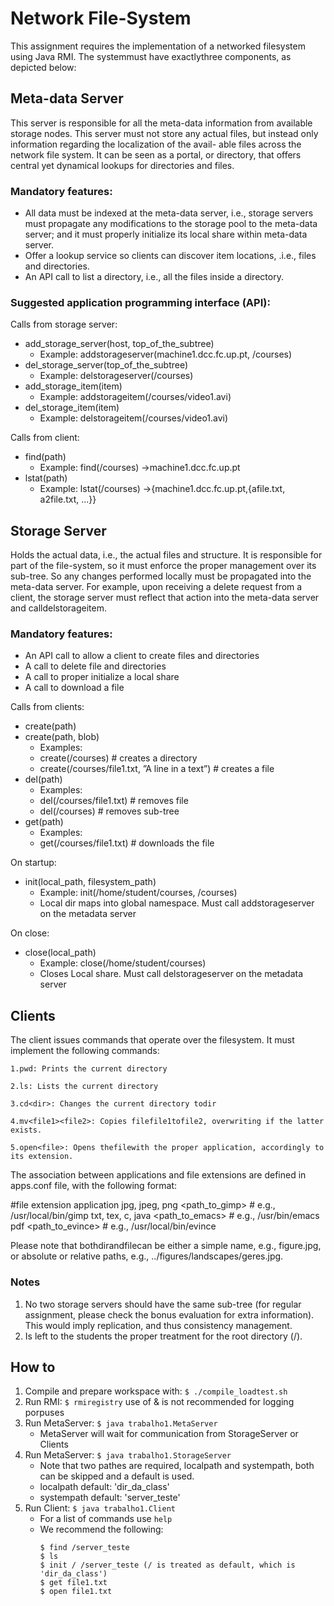 # Network File-System

This assignment requires the implementation of a networked filesystem using Java RMI. The
systemmust have exactlythree components, as depicted below:

## Meta-data Server
This server is responsible for all the meta-data information from available storage nodes. This server
must not store any actual files, but instead only information regarding the localization of the avail-
able files across the network file system. It can be seen as a portal, or directory, that offers central
yet dynamical lookups for directories and files.


### Mandatory features:
- All data must be indexed at the meta-data server, i.e., storage servers must propagate any modifications to the storage pool to the meta-data server; and it must properly initialize its local share within meta-data server.
- Offer a lookup service so clients can discover item locations, .i.e., files and directories.
- An API call to list a directory, i.e., all the files inside a directory.

### Suggested application programming interface (API):

Calls from storage server:

+ add_storage_server(host, top_of_the_subtree)
  - Example: addstorageserver(machine1.dcc.fc.up.pt, /courses)
+ del_storage_server(top_of_the_subtree)
  - Example: delstorageserver(/courses)
+ add_storage_item(item)
  - Example: addstorageitem(/courses/video1.avi)
+ del_storage_item(item)
  - Example: delstorageitem(/courses/video1.avi)

Calls from client:

+ find(path)
  - Example: find(/courses) ->machine1.dcc.fc.up.pt
+ lstat(path)
  - Example: lstat(/courses) ->{machine1.dcc.fc.up.pt,{afile.txt, a2file.txt, ...}}

## Storage Server
Holds the actual data, i.e., the actual files and structure. It is responsible for part of the file-system,
so it must enforce the proper management over its sub-tree. So any changes performed locally must
be propagated into the meta-data server. For example, upon receiving a delete request from a client,
the storage server must reflect that action into the meta-data server and calldelstorageitem.

### Mandatory features:

- An API call to allow a client to create files and directories
- A call to delete file and directories
- A call to proper initialize a local share
- A call to download a file

Calls from clients:

+ create(path)
+ create(path, blob)
  - Examples:
  - create(/courses) # creates a directory
  - create(/courses/file1.txt, ”A line in a text”) # creates a file
+ del(path)
  - Examples:
  - del(/courses/file1.txt) # removes file
  - del(/courses) # removes sub-tree
+ get(path)
  - Examples:
  - get(/courses/file1.txt) # downloads the file

On startup:
+ init(local_path, filesystem_path)
  - Example: init(/home/student/courses, /courses)
  - Local dir maps into global namespace. Must call addstorageserver on the metadata server

On close:
+ close(local_path)
  - Example: close(/home/student/courses)
  - Closes Local share. Must call delstorageserver on the metadata server

## Clients
The client issues commands that operate over the filesystem. It must implement the following commands:

```
1.pwd: Prints the current directory
```
```
2.ls: Lists the current directory
```
```
3.cd<dir>: Changes the current directory todir
```
```
4.mv<file1><file2>: Copies filefile1tofile2, overwriting if the latter exists.
```
```
5.open<file>: Opens thefilewith the proper application, accordingly to its extension.
```
The association between applications and file extensions are defined in apps.conf file, with the following format:

#file extension application
jpg, jpeg, png <path_to_gimp> # e.g., /usr/local/bin/gimp
txt, tex, c, java <path_to_emacs> # e.g., /usr/bin/emacs
pdf <path_to_evince> # e.g., /usr/local/bin/evince

Please note that bothdirandfilecan be either a simple name, e.g., figure.jpg, or absolute or relative paths, e.g., ../figures/landscapes/geres.jpg.

### Notes

1. No two storage servers should have the same sub-tree (for regular assignment, please check the
    bonus evaluation for extra information). This would imply replication, and thus consistency
    management.
2. Is left to the students the proper treatment for the root directory (/).

## How to

1. Compile and prepare workspace with: `$ ./compile_loadtest.sh`
1. Run RMI: `$ rmiregistry` use of & is not recommended for logging porpuses
1. Run MetaServer: `$ java trabalho1.MetaServer`
    - MetaServer will wait for communication from StorageServer or Clients
1. Run MetaServer: `$ java trabalho1.StorageServer`
    - Note that two pathes are required, localpath and systempath, both can be skipped and a default is used.
    - localpath default: 'dir_da_class'
    - systempath default: 'server_teste'
1. Run Client: `$ java trabalho1.Client`
    - For a list of commands use `help`
    - We recommend the following:
        ```
        $ find /server_teste
        $ ls
        $ init / /server_teste (/ is treated as default, which is 'dir_da_class')
        $ get file1.txt
        $ open file1.txt
        ```



